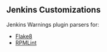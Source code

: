 ## Jenkins Customizations

Jenkins Warnings plugin parsers for:
- [Flake8](https://github.com/devops-workflow/README/blob/master/jenkins/warnings-flake8.md)
- [RPMLint](https://github.com/devops-workflow/README/blob/master/jenkins/warnings-RPMLint.md)
